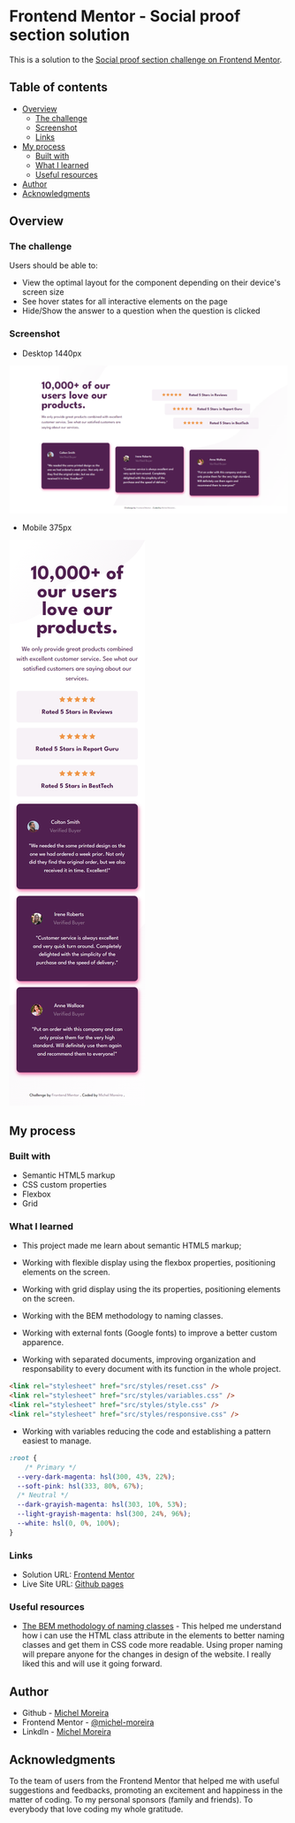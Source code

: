 # Frontend Mentor - Social proof section solution

This is a solution to the [Social proof section challenge on Frontend Mentor](https://www.frontendmentor.io/challenges/social-proof-section-6e0qTv_bA).

## Table of contents

- [Overview](#overview)
  - [The challenge](#the-challenge)
  - [Screenshot](#screenshot)
  - [Links](#links)
- [My process](#my-process)
  - [Built with](#built-with)
  - [What I learned](#what-i-learned)
  - [Useful resources](#useful-resources)
- [Author](#author)
- [Acknowledgments](#acknowledgments)

## Overview

### The challenge

Users should be able to:

- View the optimal layout for the component depending on their device's screen size
- See hover states for all interactive elements on the page
- Hide/Show the answer to a question when the question is clicked

### Screenshot

- Desktop 1440px

![Desktop](./design/Screenshot_desktop.png)

- Mobile 375px

![Mobile](./design/Screenshot_mobile.png)

## My process

### Built with

- Semantic HTML5 markup
- CSS custom properties
- Flexbox
- Grid

### What I learned

- This project made me learn about semantic HTML5 markup;

- Working with flexible display using the flexbox properties, positioning elements on the screen.

- Working with grid display using the its properties, positioning elements on the screen.

- Working with the BEM methodology to naming classes.

- Working with external fonts (Google fonts) to improve a better custom apparence.

- Working with separated documents, improving organization and responsability to every document with its function in the whole project.

```html
<link rel="stylesheet" href="src/styles/reset.css" />
<link rel="stylesheet" href="src/styles/variables.css" />
<link rel="stylesheet" href="src/styles/style.css" />
<link rel="stylesheet" href="src/styles/responsive.css" />
```

- Working with variables reducing the code and establishing a pattern easiest to manage.

```CSS
:root {
    /* Primary */
  --very-dark-magenta: hsl(300, 43%, 22%);
  --soft-pink: hsl(333, 80%, 67%);
  /* Neutral */
  --dark-grayish-magenta: hsl(303, 10%, 53%);
  --light-grayish-magenta: hsl(300, 24%, 96%);
  --white: hsl(0, 0%, 100%);
}
```

### Links

- Solution URL: [Frontend Mentor](https://www.frontendmentor.io/solutions/social-proof-section-responsive-flexbox-and-grid-semantic-html-JaBsu1P5Ch)
- Live Site URL: [Github pages](https://michel-moreira.github.io/social-proof-section/)

### Useful resources

- [The BEM methodology of naming classes](https://getbem.com/naming/) - This helped me understand how i can use the HTML class attribute in the elements to better naming classes and get them in CSS code more readable. Using proper naming will prepare anyone for the changes in design of the website. I really liked this and will use it going forward.

## Author

- Github - [Michel Moreira](https://github.com/michel-moreira)
- Frontend Mentor - [@michel-moreira](https://www.frontendmentor.io/profile/michel-moreira)
- LinkdIn - [Michel Moreira](https://www.linkedin.com/in/michel-moreira-760142254/)

## Acknowledgments

To the team of users from the Frontend Mentor that helped me with useful suggestions and feedbacks, promoting an excitement and happiness in the matter of coding. To my personal sponsors (family and friends). To everybody that love coding my whole gratitude.

